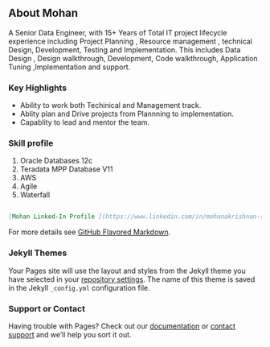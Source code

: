 ## About Mohan

A Senior Data Engineer,  with 15+ Years of Total IT project lifecycle experience including Project Planning , Resource management , technical Design, Development, Testing and Implementation. This includes Data Design , Design walkthrough, Development, Code walkthrough, Application Tuning ,Implementation and support.

### Key Highlights 
- Ability to work both Techinical and Management track.
- Ablity plan and Drive projects from Plannning to implementation.
- Capablity to lead and mentor the team. 

### Skill profile 

1. Oracle Databases 12c 
2. Teradata MPP Database V11
3. AWS 
4. Agile 
5. Waterfall 

```markdown 

[Mohan Linked-In Profile ](https://www.linkedin.com/in/mohanakrishnan-rajamani/) and ![Image](src)
```

For more details see [GitHub Flavored Markdown](https://guides.github.com/features/mastering-markdown/).

### Jekyll Themes

Your Pages site will use the layout and styles from the Jekyll theme you have selected in your [repository settings](https://github.com/mohankrishnan83/mohantechsite.github.io/settings). The name of this theme is saved in the Jekyll `_config.yml` configuration file.

### Support or Contact

Having trouble with Pages? Check out our [documentation](https://help.github.com/categories/github-pages-basics/) or [contact support](https://github.com/contact) and we’ll help you sort it out.
